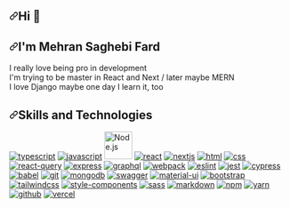 <article class="markdown-body entry-content container-lg" itemprop="text">
  <h1 dir="auto">
    <a id="user-content-hi-" class="anchor" aria-hidden="true" href="#hi-"
      ><svg class="octicon octicon-link" viewBox="0 0 16 16" version="1.1" width="16" height="16" aria-hidden="true">
        <path
          fill-rule="evenodd"
          d="M7.775 3.275a.75.75 0 001.06 1.06l1.25-1.25a2 2 0 112.83 2.83l-2.5 2.5a2 2 0 01-2.83 0 .75.75 0 00-1.06 1.06 3.5 3.5 0 004.95 0l2.5-2.5a3.5 3.5 0 00-4.95-4.95l-1.25 1.25zm-4.69 9.64a2 2 0 010-2.83l2.5-2.5a2 2 0 012.83 0 .75.75 0 001.06-1.06 3.5 3.5 0 00-4.95 0l-2.5 2.5a3.5 3.5 0 004.95 4.95l1.25-1.25a.75.75 0 00-1.06-1.06l-1.25 1.25a2 2 0 01-2.83 0z"
        ></path></svg></a
    >Hi <g-emoji class="g-emoji" alias="wave" fallback-src="https://github.githubassets.com/images/icons/emoji/unicode/1f44b.png">👋</g-emoji>
  </h1>
  <h2 dir="auto">
    <a class="anchor" aria-hidden="true"
      ><svg class="octicon octicon-link" viewBox="0 0 16 16" version="1.1" width="16" height="16" aria-hidden="true">
        <path
          fill-rule="evenodd"
          d="M7.775 3.275a.75.75 0 001.06 1.06l1.25-1.25a2 2 0 112.83 2.83l-2.5 2.5a2 2 0 01-2.83 0 .75.75 0 00-1.06 1.06 3.5 3.5 0 004.95 0l2.5-2.5a3.5 3.5 0 00-4.95-4.95l-1.25 1.25zm-4.69 9.64a2 2 0 010-2.83l2.5-2.5a2 2 0 012.83 0 .75.75 0 001.06-1.06 3.5 3.5 0 00-4.95 0l-2.5 2.5a3.5 3.5 0 004.95 4.95l1.25-1.25a.75.75 0 00-1.06-1.06l-1.25 1.25a2 2 0 01-2.83 0z"
        ></path></svg></a
    >I'm Mehran Saghebi Fard
  </h2>
  <p dir="auto">
   
 
   I really love being pro in development   <br />
   I'm trying to be master in React and Next  / later maybe MERN  <br />
   I love Django maybe one day I learn it, too   <br />

  </p>
  <h2 dir="auto">
    <a id="user-content-skills-and-technologies" class="anchor" aria-hidden="true" href="#skills-and-technologies"
      ><svg class="octicon octicon-link" viewBox="0 0 16 16" version="1.1" width="16" height="16" aria-hidden="true">
        <path
          fill-rule="evenodd"
          d="M7.775 3.275a.75.75 0 001.06 1.06l1.25-1.25a2 2 0 112.83 2.83l-2.5 2.5a2 2 0 01-2.83 0 .75.75 0 00-1.06 1.06 3.5 3.5 0 004.95 0l2.5-2.5a3.5 3.5 0 00-4.95-4.95l-1.25 1.25zm-4.69 9.64a2 2 0 010-2.83l2.5-2.5a2 2 0 012.83 0 .75.75 0 001.06-1.06 3.5 3.5 0 00-4.95 0l-2.5 2.5a3.5 3.5 0 004.95 4.95l1.25-1.25a.75.75 0 00-1.06-1.06l-1.25 1.25a2 2 0 01-2.83 0z"
        ></path></svg></a
    >Skills and Technologies
  </h2>
  <p dir="auto">
    <a href="https://typescriptlang.org/" rel="nofollow"
      ><img
        src="https://camo.githubusercontent.com/05646281655d1a76b9dde9b40caf29f9e0836f55ac06eeb92491c25e85ea52ef/68747470733a2f2f696d672e736869656c64732e696f2f62616467652f547970655363726970742d696e666f726d6174696f6e616c3f7374796c653d666c61742d737175617265266c6f676f3d54797065536372697074266c6f676f436f6c6f723d66666626636f6c6f723d324437394337"
        alt="typescript"
        data-canonical-src="https://img.shields.io/badge/TypeScript-informational?style=flat-square&amp;logo=TypeScript&amp;logoColor=fff&amp;color=2D79C7"
        style="max-width: 100%"
    /></a>
    <a href="https://www.ecma-international.org/publications-and-standards/standards/ecma-262/" rel="nofollow"
      ><img
        src="https://camo.githubusercontent.com/a68605c6cfae910b71be2e20735ac7f0f693e9c9d9320f5f7d165b1b153e69f7/68747470733a2f2f696d672e736869656c64732e696f2f62616467652f4a6176615363726970742d696e666f726d6174696f6e616c3f7374796c653d666c61742d737175617265266c6f676f3d4a617661536372697074266c6f676f436f6c6f723d30303026636f6c6f723d463744463145"
        alt="javascript"
        data-canonical-src="https://img.shields.io/badge/JavaScript-informational?style=flat-square&amp;logo=JavaScript&amp;logoColor=000&amp;color=F7DF1E"
        style="max-width: 100%"
    /></a>
    <a href="https://nodejs.org/" rel="nofollow"
      ><img width="50" src="https://user-images.githubusercontent.com/25181517/183568594-85e280a7-0d7e-4d1a-9028-c8c2209e073c.png" alt="Node.js" title="Node.js"/></a>
    <a href="https://reactjs.org/" rel="nofollow"
      ><img
        src="https://camo.githubusercontent.com/9552f4dd37d3bf600306c4725a3ddb552a6c74fef10de5796e5b2883cda2be38/68747470733a2f2f696d672e736869656c64732e696f2f62616467652f52656163742d2532333332374643372e7376673f7374796c653d666c61742d737175617265266c6f676f3d7265616374266c6f676f436f6c6f723d614441464226636f6c6f723d333233363345"
        alt="react"
        data-canonical-src="https://img.shields.io/badge/React-%23327FC7.svg?style=flat-square&amp;logo=react&amp;logoColor=aDAFB&amp;color=32363E"
        style="max-width: 100%"
    /></a>
    <a href="https://nextjs.org/" rel="nofollow"
      ><img
        src="https://camo.githubusercontent.com/194810d1a65186a954831f7e4b0684f7981706c9ea315a1678907081c3d17128/68747470733a2f2f696d672e736869656c64732e696f2f62616467652f4e6578744a532d696e666f726d6174696f6e616c3f7374796c653d666c61742d737175617265266c6f676f3d6e6578742e6a73266c6f676f436f6c6f723d66666626636f6c6f723d303030303030"
        alt="nextjs"
        data-canonical-src="https://img.shields.io/badge/NextJS-informational?style=flat-square&amp;logo=next.js&amp;logoColor=fff&amp;color=000000"
        style="max-width: 100%"
    /></a>
    <a href="https://html.spec.whatwg.org/multipage/" rel="nofollow"
      ><img
        src="https://camo.githubusercontent.com/7c4abfe27648a38d0cbcc0bb297fa89170b003c2f61cf9e4c90178654e83a425/68747470733a2f2f696d672e736869656c64732e696f2f62616467652f48544d4c2d696e666f726d6174696f6e616c3f7374796c653d666c61742d737175617265266c6f676f3d68746d6c35266c6f676f436f6c6f723d66666626636f6c6f723d453334463236"
        alt="html"
        data-canonical-src="https://img.shields.io/badge/HTML-informational?style=flat-square&amp;logo=html5&amp;logoColor=fff&amp;color=E34F26"
        style="max-width: 100%"
    /></a>
    <a href="https://developer.mozilla.org/en-US/docs/Web/CSS" rel="nofollow"
      ><img
        src="https://camo.githubusercontent.com/590d183e7dd4cd1fbcf54c87240e98aa920dde3f60d3f388f76ac5f38857da0a/68747470733a2f2f696d672e736869656c64732e696f2f62616467652f4353532d696e666f726d6174696f6e616c3f7374796c653d666c61742d737175617265266c6f676f3d43535333266c6f676f436f6c6f723d66666626636f6c6f723d313936386130"
        alt="css"
        data-canonical-src="https://img.shields.io/badge/CSS-informational?style=flat-square&amp;logo=CSS3&amp;logoColor=fff&amp;color=1968a0"
        style="max-width: 100%"
    /></a>
    <a href="https://tanstack.com/query/v4" rel="nofollow"
      ><img
        src="https://camo.githubusercontent.com/4e35751b5cff4e2429a333463f3fa8c7e3010cd22ce26f39f1cce52ad4c2d231/68747470733a2f2f696d672e736869656c64732e696f2f62616467652f52656163745f51756572792d696e666f726d6174696f6e616c3f7374796c653d666c61742d737175617265266c6f676f3d72656163747175657279266c6f676f436f6c6f723d66666626636f6c6f723d454634343434"
        alt="react-query"
        data-canonical-src="https://img.shields.io/badge/React_Query-informational?style=flat-square&amp;logo=reactquery&amp;logoColor=fff&amp;color=EF4444"
        style="max-width: 100%"
    /></a>
    <!-- <a href="https://www.apollographql.com/docs/" rel="nofollow"
      ><img
        src="https://camo.githubusercontent.com/0ccb6bd4246d4234f7a14423c2f2d083def23c2387ce7e479989ae82e28eee16/68747470733a2f2f696d672e736869656c64732e696f2f62616467652f41706f6c6c6f5f436c69656e742d696e666f726d6174696f6e616c3f7374796c653d666c61742d737175617265266c6f676f3d61706f6c6c6f6772617068716c266c6f676f436f6c6f723d61643962663626636f6c6f723d316232323430"
        alt="apollo-client"
        data-canonical-src="https://img.shields.io/badge/Apollo_Client-informational?style=flat-square&amp;logo=apollographql&amp;logoColor=ad9bf6&amp;color=1b2240"
        style="max-width: 100%"
    /></a> -->
    <a href="https://expressjs.com/" rel="nofollow"
      ><img
        src="https://camo.githubusercontent.com/6dec188b29ab472109892298b7cc5b7c647bb5893bcecad88b64380c7b067f3b/68747470733a2f2f696d672e736869656c64732e696f2f62616467652f457870726573732d696e666f726d6174696f6e616c3f7374796c653d666c61742d737175617265266c6f676f3d65787072657373266c6f676f436f6c6f723d66666626636f6c6f723d303130313031"
        alt="express"
        data-canonical-src="https://img.shields.io/badge/Express-informational?style=flat-square&amp;logo=express&amp;logoColor=fff&amp;color=010101"
        style="max-width: 100%"
    /></a>
    <a href="https://graphql.org/" rel="nofollow"
      ><img
        src="https://camo.githubusercontent.com/6760c6e78a9a401d99e32fa78d7672a2493e039fe6ec0662d7c27feedc1cea33/68747470733a2f2f696d672e736869656c64732e696f2f62616467652f4772617068514c2d696e666f726d6174696f6e616c3f7374796c653d666c61742d737175617265266c6f676f3d6772617068716c266c6f676f436f6c6f723d66666626636f6c6f723d443933324132"
        alt="graphql"
        data-canonical-src="https://img.shields.io/badge/GraphQL-informational?style=flat-square&amp;logo=graphql&amp;logoColor=fff&amp;color=D932A2"
        style="max-width: 100%"
    /></a>
    <a href="https://webpack.js.org/" rel="nofollow"
      ><img
        src="https://camo.githubusercontent.com/46f92aea6a486e7a38bf269dc72dd14347893a091118db7f13dc6646dd49adf1/68747470733a2f2f696d672e736869656c64732e696f2f62616467652f5765627061636b2d696e666f726d6174696f6e616c3f7374796c653d666c61742d737175617265266c6f676f3d7765627061636b266c6f676f436f6c6f723d66666626636f6c6f723d324233413432"
        alt="webpack"
        data-canonical-src="https://img.shields.io/badge/Webpack-informational?style=flat-square&amp;logo=webpack&amp;logoColor=fff&amp;color=2B3A42"
        style="max-width: 100%"
    /></a>
    <a href="https://eslint.org/" rel="nofollow"
      ><img
        src="https://camo.githubusercontent.com/6ff84547fa3d8d5fc4d589d0155b1a292819a53c727e35c9a45f700ba8b96d0c/68747470733a2f2f696d672e736869656c64732e696f2f62616467652f45736c696e742d696e666f726d6174696f6e616c3f7374796c653d666c61742d737175617265266c6f676f3d65736c696e74266c6f676f436f6c6f723d66666626636f6c6f723d344132464334"
        alt="eslint"
        data-canonical-src="https://img.shields.io/badge/Eslint-informational?style=flat-square&amp;logo=eslint&amp;logoColor=fff&amp;color=4A2FC4"
        style="max-width: 100%"
    /></a>
    <a href="https://jestjs.io/" rel="nofollow"
      ><img
        src="https://camo.githubusercontent.com/bb9ffb3137e3a95c26052b924ceb5fc57a7b14a9afa1910c67b73b05ae456c0b/68747470733a2f2f696d672e736869656c64732e696f2f62616467652f4a6573742d696e666f726d6174696f6e616c3f7374796c653d666c61742d737175617265266c6f676f3d6a657374266c6f676f436f6c6f723d66666626636f6c6f723d434334333143"
        alt="jest"
        data-canonical-src="https://img.shields.io/badge/Jest-informational?style=flat-square&amp;logo=jest&amp;logoColor=fff&amp;color=CC431C"
        style="max-width: 100%"
    /></a>
    <a href="https://cypress.io/" rel="nofollow"
      ><img
        src="https://camo.githubusercontent.com/62d5586f9b79520a4cadca4948c27065a080cdbbef44ffb7aebb32974c0c79bf/68747470733a2f2f696d672e736869656c64732e696f2f62616467652f437970726573732d696e666f726d6174696f6e616c3f7374796c653d666c61742d737175617265266c6f676f3d63797072657373266c6f676f436f6c6f723d30344333384526636f6c6f723d343834383462"
        alt="cypress"
        data-canonical-src="https://img.shields.io/badge/Cypress-informational?style=flat-square&amp;logo=cypress&amp;logoColor=04C38E&amp;color=48484b"
        style="max-width: 100%"
    /></a>
    <a href="https://babeljs.io/" rel="nofollow"
      ><img
        src="https://camo.githubusercontent.com/b5323691b6d6b9ad3b8453012bfa9dbf47f34d491729be600535a9d9a5cfa6e4/68747470733a2f2f696d672e736869656c64732e696f2f62616467652f426162656c2d696e666f726d6174696f6e616c3f7374796c653d666c61742d737175617265266c6f676f3d626162656c266c6f676f436f6c6f723d30303026636f6c6f723d463544413535"
        alt="babel"
        data-canonical-src="https://img.shields.io/badge/Babel-informational?style=flat-square&amp;logo=babel&amp;logoColor=000&amp;color=F5DA55"
        style="max-width: 100%"
    /></a>
    <a href="https://git-scm.com/" rel="nofollow"
      ><img
        src="https://camo.githubusercontent.com/2fbfc21a2e5ec6d55a45733082f8bf2d9531b78b8d0f5ab209c2c127b03fd9e9/68747470733a2f2f696d672e736869656c64732e696f2f62616467652f4769742d696e666f726d6174696f6e616c3f7374796c653d666c61742d737175617265266c6f676f3d476974266c6f676f436f6c6f723d66666626636f6c6f723d463035303332"
        alt="git"
        data-canonical-src="https://img.shields.io/badge/Git-informational?style=flat-square&amp;logo=Git&amp;logoColor=fff&amp;color=F05032"
        style="max-width: 100%"
    /></a>
    <a href="https://www.mongodb.com/" rel="nofollow"
      ><img
        src="https://camo.githubusercontent.com/f0a25b538f9284bdd190a5020740109414d067b6095cd40341a2ea056c8088cf/68747470733a2f2f696d672e736869656c64732e696f2f62616467652f4d6f6e676f44422d696e666f726d6174696f6e616c3f7374796c653d666c61742d737175617265266c6f676f3d6d6f6e676f6462266c6f676f436f6c6f723d66666626636f6c6f723d304641323443"
        alt="mongodb"
        data-canonical-src="https://img.shields.io/badge/MongoDB-informational?style=flat-square&amp;logo=mongodb&amp;logoColor=fff&amp;color=0FA24C"
        style="max-width: 100%"
    /></a>
    <!-- <a href="https://www.docker.com/" rel="nofollow"
      ><img
        src="https://camo.githubusercontent.com/ea0fac70340a448e7eab4ef1c2d9b44a44a86880983df6117797a632a52d38ef/68747470733a2f2f696d672e736869656c64732e696f2f62616467652f446f636b65722d696e666f726d6174696f6e616c3f7374796c653d666c61742d737175617265266c6f676f3d646f636b6572266c6f676f436f6c6f723d66666626636f6c6f723d323439364544"
        alt="docker"
        data-canonical-src="https://img.shields.io/badge/Docker-informational?style=flat-square&amp;logo=docker&amp;logoColor=fff&amp;color=2496ED"
        style="max-width: 100%"
    /></a> -->
    <a href="http://swagger.io/" rel="nofollow"
      ><img
        src="https://camo.githubusercontent.com/62749968a93bfe66d80157ff5b687b304d086b850cda0ddefa3611247d14d4c9/68747470733a2f2f696d672e736869656c64732e696f2f62616467652f537761676765722d696e666f726d6174696f6e616c3f7374796c653d666c61742d737175617265266c6f676f3d73776167676572266c6f676f436f6c6f723d66666626636f6c6f723d333862383332"
        alt="swagger"
        data-canonical-src="https://img.shields.io/badge/Swagger-informational?style=flat-square&amp;logo=swagger&amp;logoColor=fff&amp;color=38b832"
        style="max-width: 100%"
    /></a>
    <a href="https://mui.com/" rel="nofollow"
      ><img
        src="https://camo.githubusercontent.com/21a70d3b72c252b5e5ca10ccc25d0f2da76e394462de3ba4567383bcc1ba9c90/68747470733a2f2f696d672e736869656c64732e696f2f62616467652f4d6174657269616c5f55492d696e666f726d6174696f6e616c3f7374796c653d666c61742d737175617265266c6f676f3d6d7569266c6f676f436f6c6f723d66666626636f6c6f723d303037464646"
        alt="material-ui"
        data-canonical-src="https://img.shields.io/badge/Material_UI-informational?style=flat-square&amp;logo=mui&amp;logoColor=fff&amp;color=007FFF"
        style="max-width: 100%"
    /></a>
    <a href="https://getbootstrap.com/" rel="nofollow"
      ><img
        src="https://camo.githubusercontent.com/db951bb9142eebcd13c632f96e524f1817b1c88b21a4f56016781484b0084742/68747470733a2f2f696d672e736869656c64732e696f2f62616467652f426f6f7473747261702d696e666f726d6174696f6e616c3f7374796c653d666c61742d737175617265266c6f676f3d626f6f747374726170266c6f676f436f6c6f723d66666626636f6c6f723d373331314543"
        alt="bootstrap"
        data-canonical-src="https://img.shields.io/badge/Bootstrap-informational?style=flat-square&amp;logo=bootstrap&amp;logoColor=fff&amp;color=7311EC"
        style="max-width: 100%"
    /></a>
    <a href="https://tailwindcss.com/" rel="nofollow"
      ><img
        src="https://camo.githubusercontent.com/6d7259392421d886883da2e41b4dda546a6a55354a51855a32a8c8baa4585f98/68747470733a2f2f696d672e736869656c64732e696f2f62616467652f5461696c77696e645f4353532d696e666f726d6174696f6e616c3f7374796c653d666c61742d737175617265266c6f676f3d7461696c77696e64637373266c6f676f436f6c6f723d313642374542636f6c6f723d316532393362"
        alt="tailwindcss"
        data-canonical-src="https://img.shields.io/badge/Tailwind_CSS-informational?style=flat-square&amp;logo=tailwindcss&amp;logoColor=16B7EBcolor=1e293b"
        style="max-width: 100%"
    /></a>
    <a href="https://styled-components.com/" rel="nofollow"
      ><img
        src="https://camo.githubusercontent.com/26757c49eec500479ab36a98d4983e1d8bd1bfb0d8e0ea4a4a09638230f4cbd2/68747470733a2f2f696d672e736869656c64732e696f2f62616467652f5374796c65645f436f6d706f6e656e74732d696e666f726d6174696f6e616c3f7374796c653d666c61742d737175617265266c6f676f3d7374796c65642d636f6d706f6e656e7473266c6f676f436f6c6f723d66666626636f6c6f723d444237303933"
        alt="style-components"
        data-canonical-src="https://img.shields.io/badge/Styled_Components-informational?style=flat-square&amp;logo=styled-components&amp;logoColor=fff&amp;color=DB7093"
        style="max-width: 100%"
    /></a>
    <a href="https://sass-lang.com/" rel="nofollow"
      ><img
        src="https://camo.githubusercontent.com/c475ca7b1a957037dc8f70da3e6de211f6837bfe4e785e593bf478c5233ee9d6/68747470733a2f2f696d672e736869656c64732e696f2f62616467652f536173732d696e666f726d6174696f6e616c3f7374796c653d666c61742d737175617265266c6f676f3d73617373266c6f676f436f6c6f723d66666626636f6c6f723d433336323931"
        alt="sass"
        data-canonical-src="https://img.shields.io/badge/Sass-informational?style=flat-square&amp;logo=sass&amp;logoColor=fff&amp;color=C36291"
        style="max-width: 100%"
    /></a>
    <!-- <a href="https://www.vim.org/" rel="nofollow"
      ><img
        src="https://camo.githubusercontent.com/b8a5184a2b150e2e80ecbcf4e71d17ff836a75df54441ef729f648f6e83ab8fc/68747470733a2f2f696d672e736869656c64732e696f2f62616467652f56696d2d696e666f726d6174696f6e616c3f7374796c653d666c61742d737175617265266c6f676f3d76696d266c6f676f436f6c6f723d66666626636f6c6f723d303139303330"
        alt="vim"
        data-canonical-src="https://img.shields.io/badge/Vim-informational?style=flat-square&amp;logo=vim&amp;logoColor=fff&amp;color=019030"
        style="max-width: 100%"
    /></a>
    <a href="https://neovim.io/" rel="nofollow"
      ><img
        src="https://camo.githubusercontent.com/ad56a1855fd93ccd69f920484b95bbba759f1ebeee2437cdce567a4df905394c/68747470733a2f2f696d672e736869656c64732e696f2f62616467652f4e656f76696d2d696e666f726d6174696f6e616c3f7374796c653d666c61742d737175617265266c6f676f3d6e656f76696d266c6f676f436f6c6f723d30623135316226636f6c6f723d386666663664"
        alt="neovim"
        data-canonical-src="https://img.shields.io/badge/Neovim-informational?style=flat-square&amp;logo=neovim&amp;logoColor=0b151b&amp;color=8fff6d"
        style="max-width: 100%"
    /></a> -->
    <a href="https://www.markdownguide.org/" rel="nofollow"
      ><img
        src="https://camo.githubusercontent.com/e4da371e0e7718254887dc12fb00a1c281b8c153cb4bc063f068f04d073fe0c3/68747470733a2f2f696d672e736869656c64732e696f2f62616467652f4d61726b646f776e2d696e666f726d6174696f6e616c3f7374796c653d666c61742d737175617265266c6f676f3d4d61726b646f776e266c6f676f436f6c6f723d66666626636f6c6f723d303030303030"
        alt="markdown"
        data-canonical-src="https://img.shields.io/badge/Markdown-informational?style=flat-square&amp;logo=Markdown&amp;logoColor=fff&amp;color=000000"
        style="max-width: 100%"
    /></a>
    <a href="https://www.npmjs.com/" rel="nofollow"
      ><img
        src="https://camo.githubusercontent.com/16df49256b05ca7b13f2a8d8a06315e2c083f073d1672fa42fcd5fe8a28cbe4f/68747470733a2f2f696d672e736869656c64732e696f2f62616467652f6e706d2d696e666f726d6174696f6e616c3f7374796c653d666c61742d737175617265266c6f676f3d6e706d266c6f676f436f6c6f723d66666626636f6c6f723d433233313245"
        alt="npm"
        data-canonical-src="https://img.shields.io/badge/npm-informational?style=flat-square&amp;logo=npm&amp;logoColor=fff&amp;color=C2312E"
        style="max-width: 100%"
    /></a>
    <a href="https://yarnpkg.com/" rel="nofollow"
      ><img
        src="https://camo.githubusercontent.com/09eb44a08b6d6156d9145b0841e71d3152352a510ee9fff57baa395d390300a5/68747470733a2f2f696d672e736869656c64732e696f2f62616467652f7961726e2d696e666f726d6174696f6e616c3f7374796c653d666c61742d737175617265266c6f676f3d7961726e266c6f676f436f6c6f723d66666626636f6c6f723d333839354245"
        alt="yarn"
        data-canonical-src="https://img.shields.io/badge/yarn-informational?style=flat-square&amp;logo=yarn&amp;logoColor=fff&amp;color=3895BE"
        style="max-width: 100%"
    /></a>
    <a href="https://github.com/"
      ><img
        src="https://camo.githubusercontent.com/357fbd05ab5120898cd30bb57016544ba6fb619ff1a51effaa71a2a322e83b93/68747470733a2f2f696d672e736869656c64732e696f2f62616467652f4769744875622d696e666f726d6174696f6e616c3f7374796c653d666c61742d737175617265266c6f676f3d476974487562266c6f676f436f6c6f723d66666626636f6c6f723d313831373137"
        alt="github"
        data-canonical-src="https://img.shields.io/badge/GitHub-informational?style=flat-square&amp;logo=GitHub&amp;logoColor=fff&amp;color=181717"
        style="max-width: 100%"
    /></a>
    <a href="https://vercel.com/" rel="nofollow"
      ><img
        src="https://camo.githubusercontent.com/ac4f286f0686cc93178534425b1d8f1339010dccf19b4d000d74a131028c1f51/68747470733a2f2f696d672e736869656c64732e696f2f62616467652f56657263656c2d696e666f726d6174696f6e616c3f7374796c653d666c61742d737175617265266c6f676f3d56657263656c266c6f676f436f6c6f723d66666626636f6c6f723d303030303030"
        alt="vercel"
        data-canonical-src="https://img.shields.io/badge/Vercel-informational?style=flat-square&amp;logo=Vercel&amp;logoColor=fff&amp;color=000000"
        style="max-width: 100%"
    /></a>
    <!-- <a href="https://www.gatsbyjs.com/" rel="nofollow"
      ><img
        src="https://camo.githubusercontent.com/490796555d9618988feb72a1f89b55730482889823a0caa0148a42f7a9aa6737/68747470733a2f2f696d672e736869656c64732e696f2f62616467652f4761747362792d696e666f726d6174696f6e616c3f7374796c653d666c61742d737175617265266c6f676f3d676174736279266c6f676f436f6c6f723d66666626636f6c6f723d363633333939"
        alt="gatsby"
        data-canonical-src="https://img.shields.io/badge/Gatsby-informational?style=flat-square&amp;logo=gatsby&amp;logoColor=fff&amp;color=663399"
        style="max-width: 100%"
    /></a> -->
    <!-- <a href="https://www.atlassian.com/software/jira" rel="nofollow"
      ><img
        src="https://camo.githubusercontent.com/914fe3dc3ff4b8522fd8c831daf5db97fb74976d2b72fe8de50d1d55c85e55c9/68747470733a2f2f696d672e736869656c64732e696f2f62616467652f4a6972612d696e666f726d6174696f6e616c3f7374796c653d666c61742d737175617265266c6f676f3d6a697261266c6f676f436f6c6f723d66666626636f6c6f723d303035324343"
        alt="jira"
        data-canonical-src="https://img.shields.io/badge/Jira-informational?style=flat-square&amp;logo=jira&amp;logoColor=fff&amp;color=0052CC"
        style="max-width: 100%"
    /></a> -->
  </p>
</article>
